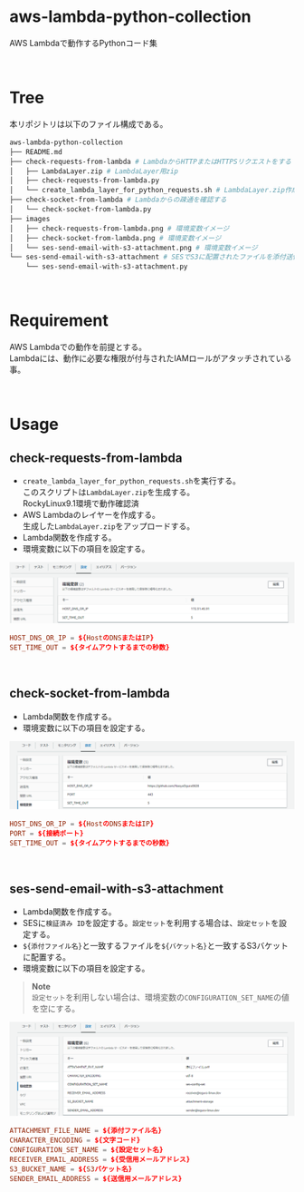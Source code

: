 # aws-lambda-python-collection
AWS Lambdaで動作するPythonコード集

<br>

# Tree
本リポジトリは以下のファイル構成である。

```bash
aws-lambda-python-collection
├── README.md
├── check-requests-from-lambda # LambdaからHTTPまたはHTTPSリクエストをする
│   ├── LambdaLayer.zip # LambdaLayer用zip
│   ├── check-requests-from-lambda.py
│   └── create_lambda_layer_for_python_requests.sh # LambdaLayer.zip作成スクリプト
├── check-socket-from-lambda # Lambdaからの疎通を確認する
│   └── check-socket-from-lambda.py
├── images
│   ├── check-requests-from-lambda.png # 環境変数イメージ
│   ├── check-socket-from-lambda.png # 環境変数イメージ
│   └── ses-send-email-with-s3-attachment.png # 環境変数イメージ
└── ses-send-email-with-s3-attachment # SESでS3に配置されたファイルを添付送信する
    └── ses-send-email-with-s3-attachment.py
```

<br>

# Requirement
AWS Lambdaでの動作を前提とする。<br>
Lambdaには、動作に必要な権限が付与されたIAMロールがアタッチされている事。

<br>

# Usage
## check-requests-from-lambda
- `create_lambda_layer_for_python_requests.sh`を実行する。<br>
このスクリプトは`LambdaLayer.zip`を生成する。<br>
RockyLinux9.1環境で動作確認済
- AWS Lambdaのレイヤーを作成する。<br>
生成した`LambdaLayer.zip`をアップロードする。
- Lambda関数を作成する。
- 環境変数に以下の項目を設定する。

<img src='images/check-requests-from-lambda.png'>

```conf
HOST_DNS_OR_IP = ${HostのDNSまたはIP}
SET_TIME_OUT = ${タイムアウトするまでの秒数}
```

<br>

## check-socket-from-lambda
- Lambda関数を作成する。
- 環境変数に以下の項目を設定する。

<img src='images/check-socket-from-lambda.png'>

```conf
HOST_DNS_OR_IP = ${HostのDNSまたはIP}
PORT = ${接続ポート}
SET_TIME_OUT = ${タイムアウトするまでの秒数}
```

<br>

## ses-send-email-with-s3-attachment
- Lambda関数を作成する。
- SESに`検証済み ID`を設定する。`設定セット`を利用する場合は、`設定セット`を設定する。
- `${添付ファイル名}`と一致するファイルを`${バケット名}`と一致するS3バケットに配置する。
- 環境変数に以下の項目を設定する。

> **Note**<br>
> `設定セット`を利用しない場合は、環境変数の`CONFIGURATION_SET_NAME`の値を空にする。

<img src='images/ses-send-email-with-s3-attachment.png'>

```conf
ATTACHMENT_FILE_NAME = ${添付ファイル名}
CHARACTER_ENCODING = ${文字コード}
CONFIGURATION_SET_NAME = ${設定セット名}
RECEIVER_EMAIL_ADDRESS = ${受信用メールアドレス}
S3_BUCKET_NAME = ${S3バケット名}
SENDER_EMAIL_ADDRESS = ${送信用メールアドレス}
```

<br>
